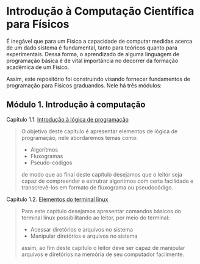 #   Introdução à Computação Científica para Físicos

É inegável que para um Físico a capacidade de computar medidas acerca de um dado sistema é fundamental, tanto para teóricos quanto para experimentais. Dessa forma, o aprendizado de alguma linguagem de programação básica é de vital importância no decorrer da formação acadêmica de um Físico.

Assim, este repositório foi construindo visando fornecer fundamentos de programação para Físicos graduandos. Nele há três módulos:

##  Módulo 1. Introdução à computação

Capítulo 1.1. [Introdução à lógica de programação](./1/1/main.md)

> O objetivo deste capítulo é apresentar elementos de lógica de programação, nele abordaremos temas como:
> 
> - Algorítmos
> - Fluxogramas
> - Pseudo-códigos
> 
> de modo que ao final deste capítulo desejamos que o leitor seja capaz de compreender e estrutrar algoritmos com certa facilidade e transcrevê-los em formato de fluxograma ou pseudocódigo.

Capítulo 1.2. [Elementos do terminal linux](./1/2/main.md)

> Para este capítulo desejamos apresentar comandos básicos do terminal linux possibilitando ao leitor, por meio do terminal:
> 
> - Acessar diretórios e arquivos no sistema
> - Manipular diretórios e arquivos no sistema
> 
> assim, ao fim deste capítulo o leitor deve ser capaz de manipular arquivos e diretórios na memória de seu computador facilmente.
